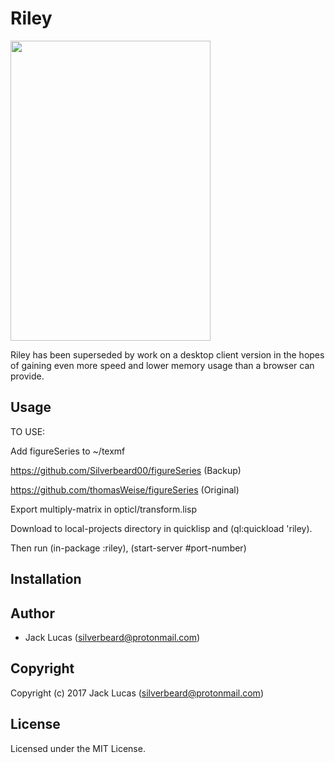# Riley

<img src="https://i.imgur.com/HVWtgvZ.jpg" height="480" width="320">

Riley has been superseded by work on a desktop client version in the hopes of gaining even more speed and lower memory usage than a browser can provide.

## Usage

TO USE:

Add figureSeries to ~/texmf

https://github.com/Silverbeard00/figureSeries (Backup)

https://github.com/thomasWeise/figureSeries (Original)

Export multiply-matrix in opticl/transform.lisp

Download to local-projects directory in quicklisp and (ql:quickload 'riley).  

Then run (in-package :riley), (start-server #port-number)

## Installation

## Author

* Jack Lucas (silverbeard@protonmail.com)

## Copyright

Copyright (c) 2017 Jack Lucas (silverbeard@protonmail.com)

## License

Licensed under the MIT License.
